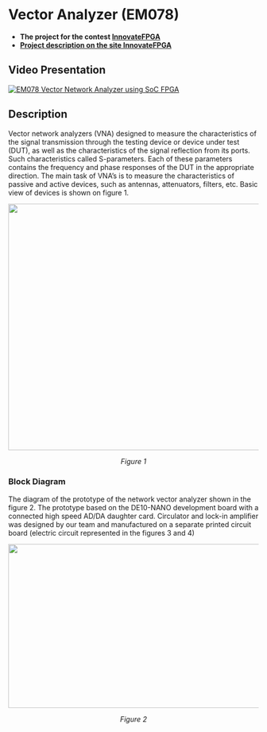 # Vector Analyzer (EM078)
- **The project for the contest [InnovateFPGA](http://www.innovatefpga.com)**
- **[Project description on the site InnovateFPGA](http://www.innovatefpga.com/cgi-bin/innovate/teams.pl?Id=EM078)**

## Video Presentation
[![EM078 Vector Network Analyzer using SoC FPGA](https://preview.ibb.co/ne5cKH/Untitled_122.jpg)](https://youtu.be/BvW69keXv7Y "EM078 Vector Network Analyzer using SoC FPGA")

## Description
Vector network analyzers (VNA) designed to measure the characteristics of the signal transmission through the testing device or device under test (DUT), as well as the characteristics of the signal reflection from its ports. Such characteristics called S-parameters. Each of these parameters contains the frequency and phase responses of the DUT in the appropriate direction. The main task of VNA’s is to measure the characteristics of passive and active devices, such as antennas, attenuators, filters, etc. Basic view of devices is shown on figure 1.


<p align="center"><img width="640" height="496" src="http://www.innovatefpga.com/attachment/member/2017/EM078-BCBCB04A69C2C3F4/image/s-parameters_scheme_all_Fil2.png"></p>
<p align="center"><i>Figure 1</i></p>

### Block Diagram

The diagram of the prototype of the network vector analyzer shown in the figure 2. The prototype based on the DE10-NANO development board with a connected high speed AD/DA daughter card. Circulator and lock-in amplifier was designed by our team and manufactured on a separate printed circuit board (electric circuit represented in the figures 3 and 4)

<p align="center"><img width="640" height="330" src="https://preview.ibb.co/fEAcKH/image.png"></p>
<p align="center"><i>Figure 2</i></p>
